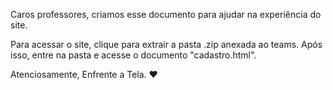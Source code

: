 Caros professores, criamos esse documento para ajudar na experiência do site. 

Para acessar o site, clique para extrair a pasta .zip anexada ao teams.
Após isso, entre na pasta e acesse o documento "cadastro.html".

Atenciosamente, Enfrente a Tela. ❤️
